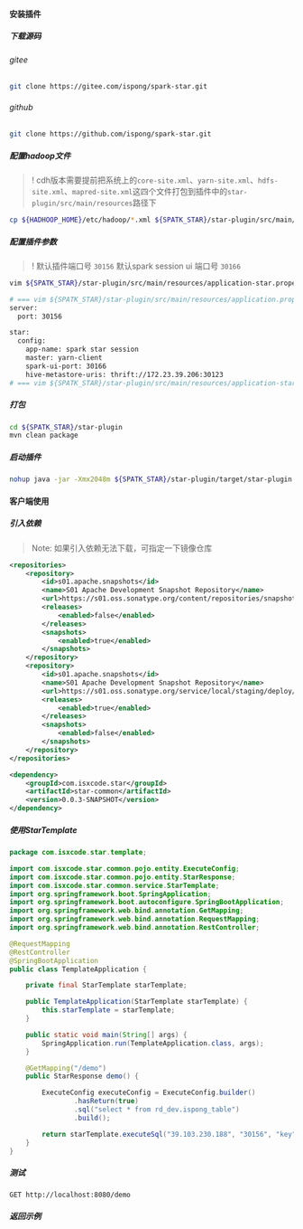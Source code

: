 #### 安装插件

##### 下载源码

###### gitee

```bash
git clone https://gitee.com/ispong/spark-star.git
```

###### github

```bash
git clone https://github.com/ispong/spark-star.git
```

##### 配置hadoop文件

>!
> cdh版本需要提前把系统上的`core-site.xml`、`yarn-site.xml`、`hdfs-site.xml`、`mapred-site.xml`这四个文件打包到插件中的`star-plugin/src/main/resources`路径下

```bash
cp ${HADHOOP_HOME}/etc/hadoop/*.xml ${SPATK_STAR}/star-plugin/src/main/resources
```

##### 配置插件参数

> !
> 默认插件端口号 `30156`
> 默认spark session ui 端口号 `30166`

```bash
vim ${SPATK_STAR}/star-plugin/src/main/resources/application-star.properties

# === vim ${SPATK_STAR}/star-plugin/src/main/resources/application.properties ===
server:
  port: 30156

star:
  config:
    app-name: spark star session
    master: yarn-client
    spark-ui-port: 30166
    hive-metastore-uris: thrift://172.23.39.206:30123
# === vim ${SPATK_STAR}/star-plugin/src/main/resources/application-star.properties ===
```

##### 打包

```bash
cd ${SPATK_STAR}/star-plugin
mvn clean package
```

##### 启动插件

```bash
nohup java -jar -Xmx2048m ${SPATK_STAR}/star-plugin/target/star-plugin.jar >> ${SPATK_STAR}/star-plugin.log 2>&1 &
```

#### 客户端使用

##### 引入依赖

> Note:
> 如果引入依赖无法下载，可指定一下镜像仓库

```xml
<repositories>
    <repository>
        <id>s01.apache.snapshots</id>
        <name>S01 Apache Development Snapshot Repository</name>
        <url>https://s01.oss.sonatype.org/content/repositories/snapshots</url>
        <releases>
            <enabled>false</enabled>
        </releases>
        <snapshots>
            <enabled>true</enabled>
        </snapshots>
    </repository>
    <repository>
        <id>s01.apache.snapshots</id>
        <name>S01 Apache Development Snapshot Repository</name>
        <url>https://s01.oss.sonatype.org/service/local/staging/deploy/maven2/</url>
        <releases>
            <enabled>true</enabled>
        </releases>
        <snapshots>
            <enabled>false</enabled>
        </snapshots>
    </repository>
</repositories>
```

```xml
<dependency>
    <groupId>com.isxcode.star</groupId>
    <artifactId>star-common</artifactId>
    <version>0.0.3-SNAPSHOT</version>
</dependency>
```

##### 使用StarTemplate

```java
package com.isxcode.star.template;

import com.isxcode.star.common.pojo.entity.ExecuteConfig;
import com.isxcode.star.common.pojo.entity.StarResponse;
import com.isxcode.star.common.service.StarTemplate;
import org.springframework.boot.SpringApplication;
import org.springframework.boot.autoconfigure.SpringBootApplication;
import org.springframework.web.bind.annotation.GetMapping;
import org.springframework.web.bind.annotation.RequestMapping;
import org.springframework.web.bind.annotation.RestController;

@RequestMapping
@RestController
@SpringBootApplication
public class TemplateApplication {

    private final StarTemplate starTemplate;

    public TemplateApplication(StarTemplate starTemplate) {
        this.starTemplate = starTemplate;
    }

    public static void main(String[] args) {
        SpringApplication.run(TemplateApplication.class, args);
    }

    @GetMapping("/demo")
    public StarResponse demo() {

        ExecuteConfig executeConfig = ExecuteConfig.builder()
                .hasReturn(true)
                .sql("select * from rd_dev.ispong_table")
                .build();

        return starTemplate.executeSql("39.103.230.188", "30156", "key", executeConfig);
    }
}
```

##### 测试

```http request
GET http://localhost:8080/demo
```

##### 返回示例

```json
```